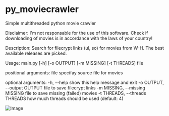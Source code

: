 # py_moviecrawler
Simple multithreaded python movie crawler

Disclaimer: I'm not responsable for the use of this software. Check if downloading of movies is in accordance with the laws of your country!

Description:
Search for filecrypt links (ul, so) for movies from W-H. The best available releases are picked. 

Usage: main.py [-h] [-o OUTPUT] [-m MISSING] [-t THREADS] file

positional arguments:
  file                  specifay source file for movies

optional arguments:
  -h, --help            show this help message and exit
  -o OUTPUT, --output OUTPUT
                        file to save filecrypt links
  -m MISSING, --missing MISSING
                        file to save missing (failed) movies
  -t THREADS, --threads THREADS
                        how much threads should be used (default: 4)

![Image](https://github.com/twoDarkMessiah/py_moviecrawler/blob/master/py_moviecrawler.png?raw=true)
